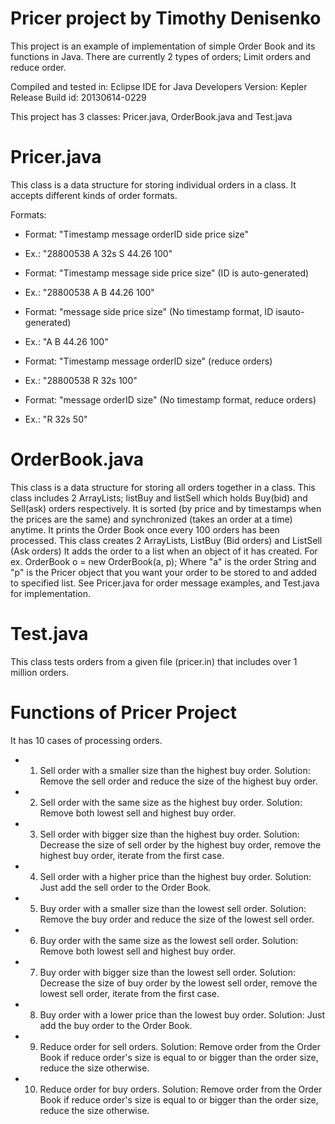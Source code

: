 Pricer project by Timothy Denisenko
======

This project is an example of implementation of simple Order Book and its functions in Java.
There are currently 2 types of orders; Limit orders and reduce order.

Compiled and tested in:
Eclipse IDE for Java Developers
Version: Kepler Release
Build id: 20130614-0229

This project has 3 classes: Pricer.java, OrderBook.java and Test.java

Pricer.java
======
This class is a data structure for storing individual orders in a class.
It accepts different kinds of order formats.

Formats:
* Format: "Timestamp message orderID side price size"
* Ex.: "28800538 A 32s S 44.26 100"

* Format: "Timestamp message side price size" (ID is auto-generated)
* Ex.: "28800538 A B 44.26 100"

* Format: "message side price size" (No timestamp format, ID isauto-generated)
* Ex.: "A B 44.26 100"

* Format: "Timestamp message orderID size" (reduce orders)
* Ex.: "28800538 R 32s 100"

* Format: "message orderID size" (No timestamp format, reduce orders)
* Ex.: "R 32s 50"

OrderBook.java
======
This class is a data structure for storing all orders together in a class.
This class includes 2 ArrayLists; listBuy and listSell which holds Buy(bid) and Sell(ask) orders respectively.
It is sorted (by price and by timestamps when the prices are the same) and synchronized (takes an order at a time) anytime.
It prints the Order Book once every 100 orders has been processed.
This class creates 2 ArrayLists, ListBuy (Bid orders) and ListSell (Ask orders)
It adds the order to a list when an object of it has created.
For ex. OrderBook o = new OrderBook(a, p);
Where "a" is the order String and "p" is the Pricer object that you want your order to be stored to and added to specified list.
See Pricer.java for order message examples, and Test.java for implementation.

Test.java
======
This class tests orders from a given file (pricer.in) that includes over 1 million orders.

Functions of Pricer Project
======
It has 10 cases of processing orders.
* 1) Sell order with a smaller size than the highest buy order. Solution: Remove the sell order and reduce the size of the highest buy order.
* 2) Sell order with the same size as the highest buy order. Solution: Remove both lowest sell and highest buy order.
* 3) Sell order with bigger size than the highest buy order. Solution: Decrease the size of sell order by the highest buy order, remove the highest buy order, iterate from the first case.
* 4) Sell order with a higher price than the highest buy order. Solution: Just add the sell order to the Order Book.
* 5) Buy order with a smaller size than the lowest sell order. Solution: Remove the buy order and reduce the size of the lowest sell order.
* 6) Buy order with the same size as the lowest sell order. Solution: Remove both lowest sell and highest buy order.
* 7) Buy order with bigger size than the lowest sell order. Solution: Decrease the size of buy order by the lowest sell order, remove the lowest sell order, iterate from the first case.
* 8) Buy order with a lower price than the lowest buy order. Solution: Just add the buy order to the Order Book.
* 9) Reduce order for sell orders. Solution: Remove order from the Order Book if reduce order's size is equal to or bigger than the order size, reduce the size otherwise.
* 10) Reduce order for buy orders. Solution: Remove order from the Order Book if reduce order's size is equal to or bigger than the order size, reduce the size otherwise.

